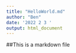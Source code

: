 ```yaml
---
title: "HelloWorld.md"
author: "Ben"
date: '2022 2 3 '
output: html_document
---
```


##This is a markdown file
